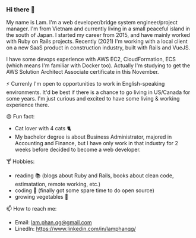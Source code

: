 ### Hi there 👋

My name is Lam.
I'm a web developer/bridge system engineer/project manager. I'm from Vietnam and currently living in a small peaceful island in the south of Japan.
I started my career from 2015, and have mainly worked with Ruby on Rails projects.
Recently (2021) I'm working with a local client on a new SaaS product in construction industry, built with Rails and VueJS.

I have some devops experience with AWS EC2, CloudFormation, ECS (which means I'm familiar with Docker too). Actually I'm studying to get the AWS Solution Architect Associate certificate in this November.

⚡ Currenly I'm open to opportunities to work in English-speaking environments. It'd be best if there is a chance to go living in US/Canada for some years. I'm just curious and excited to have some living & working experience there.

😄 Fun fact:
* Cat lover with 4 cats :cat2:
* My bachelor degree is about Business Administrator, majored in Accounting and Finance, but I have only work in that industry for 2 weeks before decided to become a web developer.

:cocktail: Hobbies:
* reading :books: (blogs about Ruby and Rails, books about clean code, estimatation, remote working, etc.)
* coding :page_with_curl: (finally got some spare time to do open source)
* growing vegetables :seedling:

📫 How to reach me:
* Email: lam.phan.qg@gmail.com
* LinedIn: https://www.linkedin.com/in/lamphanqg/
